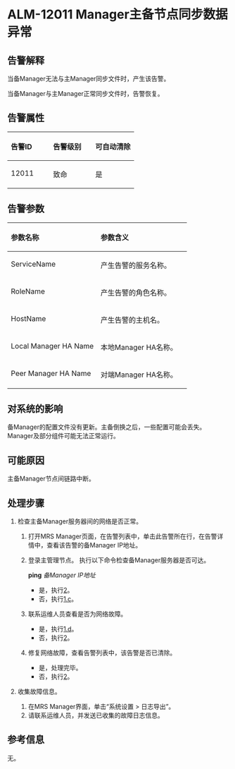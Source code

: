 # ALM-12011 Manager主备节点同步数据异常<a name="ZH-CN_TOPIC_0174499327"></a>

## 告警解释<a name="zh-cn_topic_0093195027_zh-cn_topic_0035461635_section15466919171137"></a>

当备Manager无法与主Manager同步文件时，产生该告警。

当备Manager与主Manager正常同步文件时，告警恢复。

## 告警属性<a name="zh-cn_topic_0093195027_zh-cn_topic_0035461635_section20576287171551"></a>

<a name="zh-cn_topic_0093195027_zh-cn_topic_0035461635_table4702977812324"></a>
<table><thead align="left"><tr id="zh-cn_topic_0093195027_zh-cn_topic_0035461635_row6694854412324"><th class="cellrowborder" valign="top" width="33.33333333333333%" id="mcps1.1.4.1.1"><p id="zh-cn_topic_0093195027_zh-cn_topic_0035461635_p156557912324"><a name="zh-cn_topic_0093195027_zh-cn_topic_0035461635_p156557912324"></a><a name="zh-cn_topic_0093195027_zh-cn_topic_0035461635_p156557912324"></a><strong id="zh-cn_topic_0093195027_zh-cn_topic_0035461635_b5521738312324"><a name="zh-cn_topic_0093195027_zh-cn_topic_0035461635_b5521738312324"></a><a name="zh-cn_topic_0093195027_zh-cn_topic_0035461635_b5521738312324"></a>告警ID</strong></p>
</th>
<th class="cellrowborder" valign="top" width="33.33333333333333%" id="mcps1.1.4.1.2"><p id="zh-cn_topic_0093195027_zh-cn_topic_0035461635_p4434271512324"><a name="zh-cn_topic_0093195027_zh-cn_topic_0035461635_p4434271512324"></a><a name="zh-cn_topic_0093195027_zh-cn_topic_0035461635_p4434271512324"></a><strong id="zh-cn_topic_0093195027_zh-cn_topic_0035461635_b6386833212324"><a name="zh-cn_topic_0093195027_zh-cn_topic_0035461635_b6386833212324"></a><a name="zh-cn_topic_0093195027_zh-cn_topic_0035461635_b6386833212324"></a>告警级别</strong></p>
</th>
<th class="cellrowborder" valign="top" width="33.33333333333333%" id="mcps1.1.4.1.3"><p id="zh-cn_topic_0093195027_zh-cn_topic_0035461635_p134881812324"><a name="zh-cn_topic_0093195027_zh-cn_topic_0035461635_p134881812324"></a><a name="zh-cn_topic_0093195027_zh-cn_topic_0035461635_p134881812324"></a><strong id="zh-cn_topic_0093195027_zh-cn_topic_0035461635_b2898932912324"><a name="zh-cn_topic_0093195027_zh-cn_topic_0035461635_b2898932912324"></a><a name="zh-cn_topic_0093195027_zh-cn_topic_0035461635_b2898932912324"></a>可自动清除</strong></p>
</th>
</tr>
</thead>
<tbody><tr id="zh-cn_topic_0093195027_zh-cn_topic_0035461635_row1804793212324"><td class="cellrowborder" valign="top" width="33.33333333333333%" headers="mcps1.1.4.1.1 "><p id="zh-cn_topic_0093195027_zh-cn_topic_0035461635_p3217576012324"><a name="zh-cn_topic_0093195027_zh-cn_topic_0035461635_p3217576012324"></a><a name="zh-cn_topic_0093195027_zh-cn_topic_0035461635_p3217576012324"></a>12011</p>
</td>
<td class="cellrowborder" valign="top" width="33.33333333333333%" headers="mcps1.1.4.1.2 "><p id="zh-cn_topic_0093195027_zh-cn_topic_0035461635_p4819992912324"><a name="zh-cn_topic_0093195027_zh-cn_topic_0035461635_p4819992912324"></a><a name="zh-cn_topic_0093195027_zh-cn_topic_0035461635_p4819992912324"></a>致命</p>
</td>
<td class="cellrowborder" valign="top" width="33.33333333333333%" headers="mcps1.1.4.1.3 "><p id="zh-cn_topic_0093195027_zh-cn_topic_0035461635_p4546102112324"><a name="zh-cn_topic_0093195027_zh-cn_topic_0035461635_p4546102112324"></a><a name="zh-cn_topic_0093195027_zh-cn_topic_0035461635_p4546102112324"></a>是</p>
</td>
</tr>
</tbody>
</table>

## 告警参数<a name="zh-cn_topic_0093195027_zh-cn_topic_0035461635_section396560517161"></a>

<a name="zh-cn_topic_0093195027_zh-cn_topic_0035461635_table2728904712324"></a>
<table><thead align="left"><tr id="zh-cn_topic_0093195027_zh-cn_topic_0035461635_row2832476712324"><th class="cellrowborder" valign="top" width="50%" id="mcps1.1.3.1.1"><p id="zh-cn_topic_0093195027_zh-cn_topic_0035461635_p3725626112324"><a name="zh-cn_topic_0093195027_zh-cn_topic_0035461635_p3725626112324"></a><a name="zh-cn_topic_0093195027_zh-cn_topic_0035461635_p3725626112324"></a><strong id="zh-cn_topic_0093195027_zh-cn_topic_0035461635_b1171373012324"><a name="zh-cn_topic_0093195027_zh-cn_topic_0035461635_b1171373012324"></a><a name="zh-cn_topic_0093195027_zh-cn_topic_0035461635_b1171373012324"></a>参数名称</strong></p>
</th>
<th class="cellrowborder" valign="top" width="50%" id="mcps1.1.3.1.2"><p id="zh-cn_topic_0093195027_zh-cn_topic_0035461635_p3758553612324"><a name="zh-cn_topic_0093195027_zh-cn_topic_0035461635_p3758553612324"></a><a name="zh-cn_topic_0093195027_zh-cn_topic_0035461635_p3758553612324"></a><strong id="zh-cn_topic_0093195027_zh-cn_topic_0035461635_b5155602612324"><a name="zh-cn_topic_0093195027_zh-cn_topic_0035461635_b5155602612324"></a><a name="zh-cn_topic_0093195027_zh-cn_topic_0035461635_b5155602612324"></a>参数含义</strong></p>
</th>
</tr>
</thead>
<tbody><tr id="zh-cn_topic_0093195027_zh-cn_topic_0035461635_row6426373312324"><td class="cellrowborder" valign="top" width="50%" headers="mcps1.1.3.1.1 "><p id="zh-cn_topic_0093195027_zh-cn_topic_0035461635_p1905095412324"><a name="zh-cn_topic_0093195027_zh-cn_topic_0035461635_p1905095412324"></a><a name="zh-cn_topic_0093195027_zh-cn_topic_0035461635_p1905095412324"></a>ServiceName</p>
</td>
<td class="cellrowborder" valign="top" width="50%" headers="mcps1.1.3.1.2 "><p id="zh-cn_topic_0093195027_zh-cn_topic_0035461635_p2058307812324"><a name="zh-cn_topic_0093195027_zh-cn_topic_0035461635_p2058307812324"></a><a name="zh-cn_topic_0093195027_zh-cn_topic_0035461635_p2058307812324"></a>产生告警的服务名称。</p>
</td>
</tr>
<tr id="zh-cn_topic_0093195027_zh-cn_topic_0035461635_row752452412324"><td class="cellrowborder" valign="top" width="50%" headers="mcps1.1.3.1.1 "><p id="zh-cn_topic_0093195027_zh-cn_topic_0035461635_p4092241512324"><a name="zh-cn_topic_0093195027_zh-cn_topic_0035461635_p4092241512324"></a><a name="zh-cn_topic_0093195027_zh-cn_topic_0035461635_p4092241512324"></a>RoleName</p>
</td>
<td class="cellrowborder" valign="top" width="50%" headers="mcps1.1.3.1.2 "><p id="zh-cn_topic_0093195027_zh-cn_topic_0035461635_p6425274912324"><a name="zh-cn_topic_0093195027_zh-cn_topic_0035461635_p6425274912324"></a><a name="zh-cn_topic_0093195027_zh-cn_topic_0035461635_p6425274912324"></a>产生告警的角色名称。</p>
</td>
</tr>
<tr id="zh-cn_topic_0093195027_zh-cn_topic_0035461635_row5706328712324"><td class="cellrowborder" valign="top" width="50%" headers="mcps1.1.3.1.1 "><p id="zh-cn_topic_0093195027_zh-cn_topic_0035461635_p2535053012324"><a name="zh-cn_topic_0093195027_zh-cn_topic_0035461635_p2535053012324"></a><a name="zh-cn_topic_0093195027_zh-cn_topic_0035461635_p2535053012324"></a>HostName</p>
</td>
<td class="cellrowborder" valign="top" width="50%" headers="mcps1.1.3.1.2 "><p id="zh-cn_topic_0093195027_zh-cn_topic_0035461635_p4509295512324"><a name="zh-cn_topic_0093195027_zh-cn_topic_0035461635_p4509295512324"></a><a name="zh-cn_topic_0093195027_zh-cn_topic_0035461635_p4509295512324"></a>产生告警的主机名。</p>
</td>
</tr>
<tr id="zh-cn_topic_0093195027_zh-cn_topic_0035461635_row2042965912324"><td class="cellrowborder" valign="top" width="50%" headers="mcps1.1.3.1.1 "><p id="zh-cn_topic_0093195027_zh-cn_topic_0035461635_p644338312324"><a name="zh-cn_topic_0093195027_zh-cn_topic_0035461635_p644338312324"></a><a name="zh-cn_topic_0093195027_zh-cn_topic_0035461635_p644338312324"></a>Local Manager HA Name</p>
</td>
<td class="cellrowborder" valign="top" width="50%" headers="mcps1.1.3.1.2 "><p id="zh-cn_topic_0093195027_zh-cn_topic_0035461635_p4962802312324"><a name="zh-cn_topic_0093195027_zh-cn_topic_0035461635_p4962802312324"></a><a name="zh-cn_topic_0093195027_zh-cn_topic_0035461635_p4962802312324"></a>本地Manager HA名称。</p>
</td>
</tr>
<tr id="zh-cn_topic_0093195027_zh-cn_topic_0035461635_row3230190912324"><td class="cellrowborder" valign="top" width="50%" headers="mcps1.1.3.1.1 "><p id="zh-cn_topic_0093195027_zh-cn_topic_0035461635_p1609535712324"><a name="zh-cn_topic_0093195027_zh-cn_topic_0035461635_p1609535712324"></a><a name="zh-cn_topic_0093195027_zh-cn_topic_0035461635_p1609535712324"></a>Peer Manager HA Name</p>
</td>
<td class="cellrowborder" valign="top" width="50%" headers="mcps1.1.3.1.2 "><p id="zh-cn_topic_0093195027_zh-cn_topic_0035461635_p3290559612324"><a name="zh-cn_topic_0093195027_zh-cn_topic_0035461635_p3290559612324"></a><a name="zh-cn_topic_0093195027_zh-cn_topic_0035461635_p3290559612324"></a>对端Manager HA名称。</p>
</td>
</tr>
</tbody>
</table>

## 对系统的影响<a name="zh-cn_topic_0093195027_zh-cn_topic_0035461635_section50565448171611"></a>

备Manager的配置文件没有更新。主备倒换之后，一些配置可能会丢失。Manager及部分组件可能无法正常运行。

## 可能原因<a name="zh-cn_topic_0093195027_zh-cn_topic_0035461635_section42612438171616"></a>

主备Manager节点间链路中断。

## 处理步骤<a name="zh-cn_topic_0093195027_zh-cn_topic_0035461635_section28407751171620"></a>

1.  检查主备Manager服务器间的网络是否正常。
    1.  打开MRS Manager页面，在告警列表中，单击此告警所在行，在告警详情中，查看该告警的备Manager IP地址。
    2.  登录主管理节点。 执行以下命令检查备Manager服务器是否可达。

        **ping** _备Manager IP地址_

        -   是，执行[2](#zh-cn_topic_0093195027_zh-cn_topic_0035461635_li2691488171642)。
        -   否，执行[1.c](#zh-cn_topic_0093195027_zh-cn_topic_0035461635_li47267615172220)。

    3.  <a name="zh-cn_topic_0093195027_zh-cn_topic_0035461635_li47267615172220"></a>联系运维人员查看是否为网络故障。
        -   是，执行[1.d](#zh-cn_topic_0093195027_zh-cn_topic_0035461635_li37136917172238)。
        -   否，执行[2](#zh-cn_topic_0093195027_zh-cn_topic_0035461635_li2691488171642)。

    4.  <a name="zh-cn_topic_0093195027_zh-cn_topic_0035461635_li37136917172238"></a>修复网络故障，查看告警列表中，该告警是否已清除。
        -   是，处理完毕。
        -   否，执行[2](#zh-cn_topic_0093195027_zh-cn_topic_0035461635_li2691488171642)。

2.  <a name="zh-cn_topic_0093195027_zh-cn_topic_0035461635_li2691488171642"></a>收集故障信息。
    1.  在MRS Manager界面，单击“系统设置 \> 日志导出”。
    2.  请联系运维人员，并发送已收集的故障日志信息。


## 参考信息<a name="zh-cn_topic_0093195027_zh-cn_topic_0035461635_section55635852162510"></a>

无。


